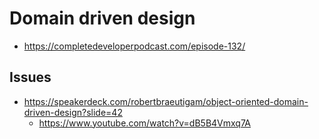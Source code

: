 # Domain driven design

- https://completedeveloperpodcast.com/episode-132/

## Issues

- https://speakerdeck.com/robertbraeutigam/object-oriented-domain-driven-design?slide=42
  - https://www.youtube.com/watch?v=dB5B4Vmxq7A
